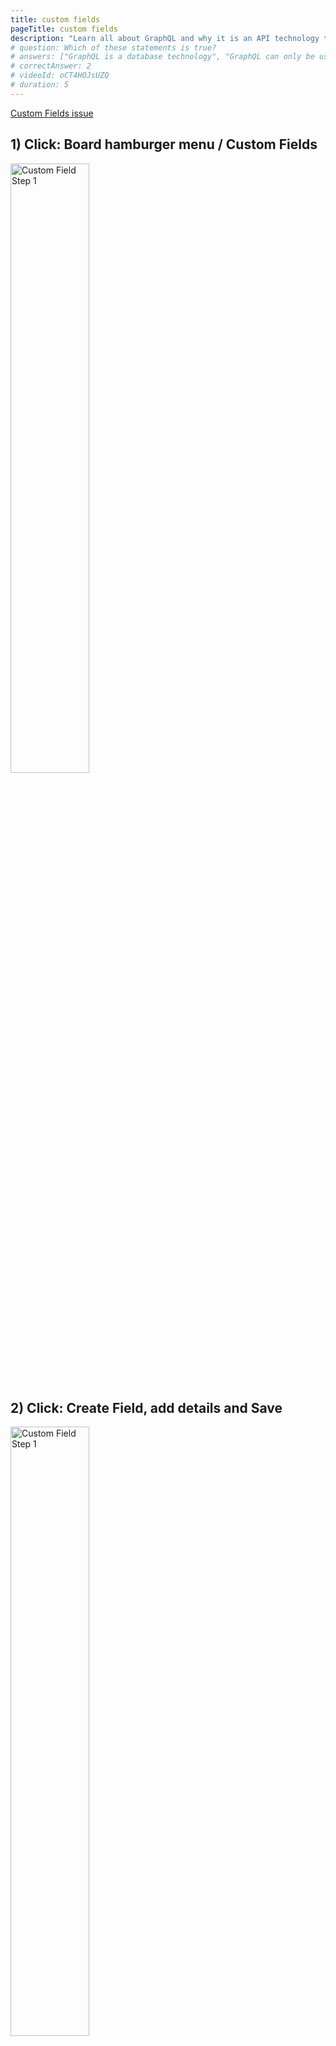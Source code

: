 ```yaml
---
title: custom fields
pageTitle: custom fields
description: "Learn all about GraphQL and why it is an API technology that's superior to REST. It is not only for React & Javascript developers but can be used for any API."
# question: Which of these statements is true?
# answers: ["GraphQL is a database technology", "GraphQL can only be used together with SQL", "GraphQL was invented by Facebook", "GraphQL was developed by Netflix and Coursera"]
# correctAnswer: 2
# videoId: oCT4HOJsUZQ
# duration: 5
---
```


[Custom Fields issue](https://github.com/wekan/wekan/issues/807)

## 1) Click: Board hamburger menu / Custom Fields

<img src="https://wekan.github.io/custom-field-1.png" width="50%" alt="Custom Field Step 1" />

## 2) Click: Create Field, add details and Save

<img src="https://wekan.github.io/custom-field-2.png" width="50%" alt="Custom Field Step 1" />

## 3) Click: Card Details hamburger menu / Edit custom fields

<img src="https://wekan.github.io/custom-field-3.png" width="100%" alt="Custom Field Step 1" />

## 4) Click: Your Custom Field name to insert it to Card

<img src="https://wekan.github.io/custom-field-4.png" width="100%" alt="Custom Field Step 1" />

## 5) Click: Your selection from your Custom Field

<img src="https://wekan.github.io/custom-field-5.png" width="100%" alt="Custom Field Step 1" />

## 6) Custom Field is shown at Minicard and Card Details

<img src="https://wekan.github.io/custom-field-6.png" width="100%" alt="Custom Field Step 1" />